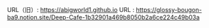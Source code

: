 URL（旧）: https://abigworld1.github.io
URL : https://glossy-bougon-ba9.notion.site/Deep-Cafe-1b32901a469b8050b2a6ce224c49b03a
